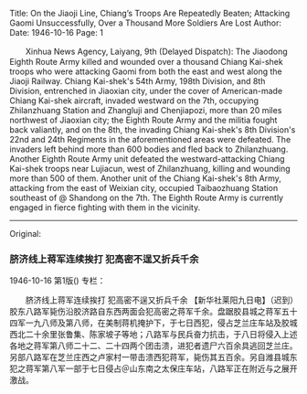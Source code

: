 Title: On the Jiaoji Line, Chiang’s Troops Are Repeatedly Beaten; Attacking Gaomi Unsuccessfully, Over a Thousand More Soldiers Are Lost
Author:
Date: 1946-10-16
Page: 1

　　Xinhua News Agency, Laiyang, 9th (Delayed Dispatch): The Jiaodong Eighth Route Army killed and wounded over a thousand Chiang Kai-shek troops who were attacking Gaomi from both the east and west along the Jiaoji Railway. Chiang Kai-shek's 54th Army, 198th Division, and 8th Division, entrenched in Jiaoxian city, under the cover of American-made Chiang Kai-shek aircraft, invaded westward on the 7th, occupying Zhilanzhuang Station and Zhangluji and Chenjiapozi, more than 20 miles northwest of Jiaoxian city; the Eighth Route Army and the militia fought back valiantly, and on the 8th, the invading Chiang Kai-shek's 8th Division's 22nd and 24th Regiments in the aforementioned areas were defeated. The invaders left behind more than 600 bodies and fled back to Zhilanzhuang. Another Eighth Route Army unit defeated the westward-attacking Chiang Kai-shek troops near Lujiacun, west of Zhilanzhuang, killing and wounding more than 500 of them. Another unit of the Chiang Kai-shek's 8th Army, attacking from the east of Weixian city, occupied Taibaozhuang Station southeast of @ Shandong on the 7th. The Eighth Route Army is currently engaged in fierce fighting with them in the vicinity.



<hr /> 

Original: 


### 脐济线上蒋军连续挨打  犯高密不逞又折兵千余

1946-10-16
第1版()
专栏：

　　脐济线上蒋军连续挨打
    犯高密不逞又折兵千余
    【新华社莱阳九日电】（迟到）胶东八路军毙伤沿胶济路自东西两面会犯高密之蒋军千余。盘踞胶县城之蒋军五十四军一九八师及第八师，在美制蒋机掩护下，于七日西犯，侵占芝兰庄车站及胶城西北二十余里张鲁集、陈家坡子等地；八路军与民兵奋力抗击，于八日将侵入上述各地之蒋军第八师二十二、二十四两个团击溃，进犯者遗尸六百余具逃回芝兰庄。另部八路军在芝兰庄西之卢家村一带击溃西犯蒋军，毙伤其五百余。另自潍县城东犯之蒋军第八军一部于七日侵占＠山东南之太保庄车站，八路军正在附近与之展开激战。
